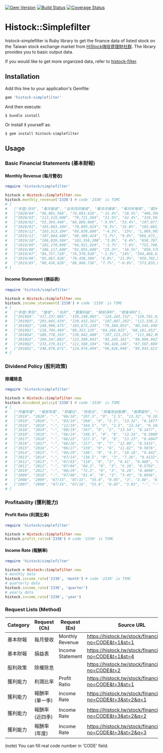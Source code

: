 [![Gem Version](https://badge.fury.io/rb/histock-simplefilter.svg)](https://badge.fury.io/rb/histock-simplefilter)
[![Build Status](https://travis-ci.org/ysato5654/histock-simplefilter.svg?branch=master)](https://travis-ci.org/ysato5654/histock-simplefilter)
[![Coverage Status](https://coveralls.io/repos/github/ysato5654/histock-simplefilter/badge.svg?branch=master)](https://coveralls.io/github/ysato5654/histock-simplefilter?branch=master)

# Histock::Simplefilter

histock-simplefilter is Ruby library to get the finance data of listed stock on the Taiwan stock exchange market from [HiStock嗨投資理財社群](https://histock.tw/).
The library provides you to basic output data.

If you would like to get more organized data, refer to [histock-filter](https://github.com/ysato5654/histock-filter).

## Installation

Add this line to your application's Gemfile:

```ruby
gem 'histock-simplefilter'
```

And then execute:

```
$ bundle install
```

Or install it yourself as:

```
$ gem install histock-simplefilter
```

## Usage

### Basic Financial Statements (基本財報)

#### Monthly Revenue (每月營收)

```rb
require 'histock/simplefilter'

histock = Histock::Simplefilter.new
histock.monthly_revenue('2330') # code '2330' is TSMC
# [
#   ["年度/月份", "單月營收", "去年同月營收", "單月月增率", "單月年增率", "累計營收", "去年累計營收", "累積年增率"],
#   ["2020/04", "96,001,568", "74,693,616", "-15.4%", "28.5%", "406,598,784", "293,398,112", "38.6%"],
#   ["2020/03", "113,519,600", "79,721,584", "21.5%", "42.4%", "310,597,184", "218,704,496", "42%"],
#   ["2020/02", "93,394,448", "60,889,060", "-9.9%", "53.4%", "197,077,600", "138,982,896", "41.8%"],
#   ["2020/01", "103,683,104", "78,093,824", "0.3%", "32.8%", "103,683,104", "78,093,824", "32.8%"],
#   ["2019/12", "103,313,104", "89,830,600", "-4.2%", "15%", "1,069,985,024", "1,031,473,984", "3.7%"],
#   ["2019/11", "107,884,400", "98,389,424", "1.7%", "9.6%", "966,672,320", "941,642,880", "2.7%"],
#   ["2019/10", "106,039,504", "101,550,200", "3.8%", "4.4%", "858,787,904", "843,253,632", "1.8%"],
#   ["2019/09", "102,170,096", "94,921,920", "-3.7%", "7.6%", "752,748,416", "741,703,424", "1.5%"],
#   ["2019/08", "106,117,600", "91,055,040", "25.2%", "16.5%", "650,578,304", "646,781,376", "0.6%"],
#   ["2019/07", "84,757,728", "74,370,928", "-1.3%", "14%", "544,460,672", "555,726,400", "-2%"],
#   ["2019/06", "85,867,928", "70,438,304", "6.8%", "21.9%", "459,702,912", "481,355,488", "-4.5%"],
#   ["2019/05", "80,436,928", "80,968,736", "7.7%", "-0.6%", "373,835,008", "410,917,184", "-9%"]
# ]
```

#### Income Statement (損益表)

```rb
require 'histock/simplefilter'

histock = Histock::Simplefilter.new
histock.income_statement('2330') # code '2330' is TSMC
# [
#   ["年度/季別", "營收", "毛利", "營業利益", "稅前淨利", "稅後淨利"],
#   ["2019Q4", "317,237,065", "159,240,985", "124,243,722", "128,781,973", "116,078,194"],
#   ["2019Q3", "293,045,439", "139,432,161", "107,887,292", "112,336,271", "101,102,454"],
#   ["2019Q2", "240,998,475", "103,673,230", "76,304,053", "80,545,440", "66,775,851"],
#   ["2019Q1", "218,704,469", "90,352,125", "64,266,023", "68,181,652", "61,387,310"],
#   ["2018Q4", "289,770,193", "138,042,400", "107,123,251", "111,082,092", "100,005,385"],
#   ["2018Q3", "260,347,882", "123,380,843", "95,245,181", "98,896,942", "89,098,072"],
#   ["2018Q2", "233,276,811", "111,588,104", "84,428,146", "87,587,608", "72,293,375"],
#   ["2018Q1", "248,078,671", "124,974,694", "96,826,946", "99,943,621", "89,787,574"]
# ]
```

### Dividend Policy (股利政策)

#### 除權除息

```rb
require 'histock/simplefilter'

histock = Histock::Simplefilter.new
histock.dividend_policy('2330') # code '2330' is TSMC
# [
#   ["所屬年度", "發放年度", "除權日", "除息日", "除權息前股價", "股票股利", "現金股利", "EPS", "配息率", "現金殖利率", "扣抵稅率", "增資配股率", "增資認購價"],
#   ["2019", "2020", "-", "06/18", "297.5", "0", "2.5", "13.32", "0.1877", "0.0084", "0", "0", "0"],
#   ["2019", "2020", "-", "03/19", "260", "0", "2.5", "13.32", "0.1877", "0.0096", "0", "0", "0"],
#   ["2018", "2019", "-", "12/19", "344.5", "0", "2.5", "13.54", "0.1846", "0.0073", "0", "0", "0"],
#   ["2018", "2019", "-", "09/19", "267", "0", "2", "13.54", "0.1477", "0.0075", "0", "0", "0"],
#   ["2018", "2019", "-", "06/24", "248.5", "0", "8", "13.54", "0.5908", "0.0322", "0", "0", "0"],
#   ["2017", "2018", "-", "06/25", "227.5", "0", "8", "13.23", "0.6047", "0.0352", "0", "0", "0"],
#   ["2016", "2017", "-", "06/26", "217", "0", "7", "12.89", "0.5431", "0.0323", "0.1394", "0", "0"],
#   ["2015", "2016", "-", "06/27", "159", "0", "6", "11.82", "0.5076", "0.0377", "0.1257", "0", "0"],
#   ["2014", "2015", "-", "06/29", "146", "0", "4.5", "10.18", "0.442", "0.0308", "0.1113", "0", "0"],
#   ["2013", "2014", "-", "07/14", "136.5", "0", "3", "7.26", "0.4132", "0.022", "0.0978", "0", "0"],
#   ["2012", "2013", "-", "07/03", "110", "0", "3", "6.41", "0.468", "0.0273", "0.0775", "0", "0"],
#   ["2011", "2012", "-", "07/04", "84.2", "0", "3", "5.18", "0.5792", "0.0356", "0.0669", "0", "0"],
#   ["2010", "2011", "-", "06/29", "72.5", "0", "3", "6.24", "0.4808", "0.0414", "0.0496", "0", "0"],
#   ["2009", "2010", "-", "07/06", "61.4", "0", "3", "3.45", "0.8696", "0.0489", "0.0985", "0", "0"],
#   ["2008", "2009", "07/15", "07/15", "55.8", "0.05", "3", "3.86", "0.7772", "0.0538", "0", "0", "0"],
#   ["2007", "2008", "07/16", "07/16", "55.8", "0.05", "3.03", "-", "-", "0", "0.0186", "0.02", "0"]
# ]
```

### Profitability (獲利能力)

#### Profit Ratio (利潤比率)

```rb
require 'histock/simplefilter'

histock = Histock::Simplefilter.new
histock.profit_ratio('2330') # code '2330' is TSMC
```

#### Income Rate (報酬率)

```rb
require 'histock/simplefilter'

histock = Histock::Simplefilter.new
# monthly data
histock.income_rate('2330', 'month') # code '2330' is TSMC
# quarterly data
histock.income_rate('2330', 'quarter')
# yearly data
histock.income_rate('2330', 'year')
```

### Request Lists (Method)

| Category | Request (Ch) | Request (En) | Source URL |
|--|--|--|--|
| 基本財報 | 每月營收 | Monthly Revenue | https://histock.tw/stock/financial.aspx?no=CODE&t=1&st=1 |
| 基本財報 | 損益表 | Income Statement | https://histock.tw/stock/financial.aspx?no=CODE&t=1&st=4 |
| 股利政策 | 除權除息 |  | https://histock.tw/stock/financial.aspx?no=CODE&t=2 |
| 獲利能力 | 利潤比率 | Profit Ratio | https://histock.tw/stock/financial.aspx?no=CODE&t=3&st=1 |
| 獲利能力 | 報酬率(單一季) | Income Rate | https://histock.tw/stock/financial.aspx?no=CODE&t=3&st=2&q=1 |
| 獲利能力 | 報酬率(近四季) | Income Rate | https://histock.tw/stock/financial.aspx?no=CODE&t=3&st=2&q=2 |
| 獲利能力 | 報酬率(年度) | Income Rate | https://histock.tw/stock/financial.aspx?no=CODE&t=3&st=2&q=3 |

(note) You can fill real code number in 'CODE' field.
